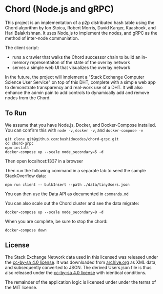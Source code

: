 # Chord (Node.js and gRPC)

This project is an implementation of a p2p distributed hash table using the Chord algorithm by Ion Stoica, Robert Morris, David Karger, Kaashoek, and Hari Balakrishnan. It uses Node.js to implement the nodes, and gRPC as the method of inter-node communiation.

The client script:

- runs a crawler that walks the Chord successor chain to build an in-memory representaiton of the state of the overlay network
- serves a simple web UI that visualizes the overlay network

In the future, the project will implement a "Stack Exchange Computer Science User Service" on top of this DHT, complete with a simple web app to demonstrate transparency and real-work use of a DHT. It will also enhance the admin pain to add controls to dynamically add and remove nodes from the Chord.

## To Run

We assume that you have Node.js, Docker, and Docker-Compose installed. You can confirm this with `node -v`, `docker -v`, and `docker-compose -v`

```
git clone git@github.com:bushidocodes/chord-grpc.git
cd chord-grpc
npm install
docker-compose up --scale node_secondary=5 -d
```

Then open localhost:1337 in a browser

Then run the following command in a separate tab to seed the sample StackOverflow data:

```
npm run client -- bulkInsert --path ./data/tinyUsers.json
```

You can then use the Data API as documented in `commands.md`

You can also scale out the Chord cluster and see the data migrate:

```
docker-compose up --scale node_secondary=8 -d
```

When you are complete, be sure to stop the chord:

```
docker-compose down
```

## License

The Stack Exchange Network data used in this licensed was released under the [cc-by-sa 4.0 license](https://creativecommons.org/licenses/by-sa/4.0/). It was downloaded from [archive.org](https://archive.org/details/stackexchange) as XML data, and subsequently converted to JSON. The derived Users.json file is thus also released under the [cc-by-sa 4.0 license](https://creativecommons.org/licenses/by-sa/4.0/) with identical conditions.

The remainder of the application logic is licensed under under the terms of the MIT license.
